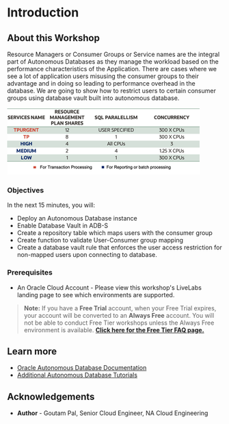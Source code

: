 # Introduction

## About this Workshop

Resource Managers or Consumer Groups or Service names are the integral part of Autonomous Databases as they manage the workload based on the performance characteristics of the Application.
There are cases where we see a lot of application users misusing the consumer groups to their advantage and in doing so leading to performance overhead in the database.
We are going to show how to restrict users to certain consumer groups using database vault built into autonomous database.

![ADB Consumer Groups](./images/adb-consumer-group.png " ")

### Objectives
In the next 15 minutes, you will:
* Deploy an Autonomous Database instance 
* Enable Database Vault in ADB-S
* Create a repository table which maps users with the consumer group
* Create function to validate User-Consumer group mapping
* Create a database vault rule that enforces the user access restriction for non-mapped users upon connecting to database.
### Prerequisites

* An Oracle Cloud Account - Please view this workshop's LiveLabs landing page to see which environments are supported.
>**Note:** If you have a **Free Trial** account, when your Free Trial expires, your account will be converted to an **Always Free** account. You will not be able to conduct Free Tier workshops unless the Always Free environment is available. 
**[Click here for the Free Tier FAQ page.](https://www.oracle.com/cloud/free/faq.html)**



## Learn more

* [Oracle Autonomous Database Documentation](https://docs.oracle.com/en/cloud/paas/autonomous-data-warehouse-cloud/index.html)
* [Additional Autonomous Database Tutorials](https://docs.oracle.com/en/cloud/paas/autonomous-data-warehouse-cloud/tutorials.html)


## Acknowledgements
* **Author** - Goutam Pal, Senior Cloud Engineer, NA Cloud Engineering
